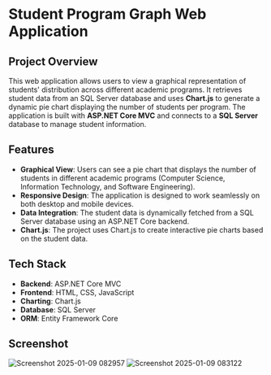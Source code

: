 # Student Program Graph Web Application

## Project Overview
This web application allows users to view a graphical representation of students' distribution across different academic programs. It retrieves student data from an SQL Server database and uses **Chart.js** to generate a dynamic pie chart displaying the number of students per program. The application is built with **ASP.NET Core MVC** and connects to a **SQL Server** database to manage student information.

## Features
- **Graphical View**: Users can see a pie chart that displays the number of students in different academic programs (Computer Science, Information Technology, and Software Engineering).
- **Responsive Design**: The application is designed to work seamlessly on both desktop and mobile devices.
- **Data Integration**: The student data is dynamically fetched from a SQL Server database using an ASP.NET Core backend.
- **Chart.js**: The project uses Chart.js to create interactive pie charts based on the student data.

## Tech Stack
- **Backend**: ASP.NET Core MVC
- **Frontend**: HTML, CSS, JavaScript
- **Charting**: Chart.js
- **Database**: SQL Server
- **ORM**: Entity Framework Core

## Screenshot 
![Screenshot 2025-01-09 082957](https://github.com/user-attachments/assets/17eddc05-fd8b-4efe-b7ff-ff4cbafb1013)
![Screenshot 2025-01-09 083122](https://github.com/user-attachments/assets/504c270d-dbbd-4902-9d5f-73a1abda4537)


